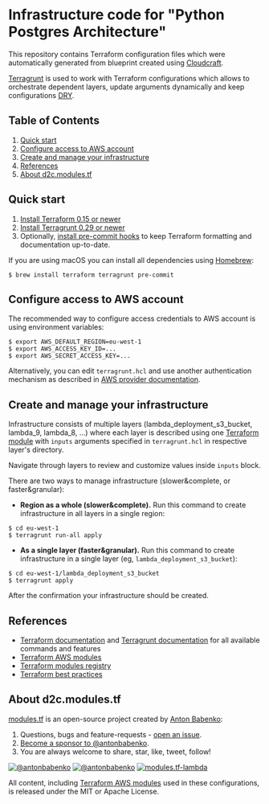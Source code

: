 # Infrastructure code for "Python Postgres Architecture"

This repository contains Terraform configuration files which were automatically generated from blueprint created using [Cloudcraft](https://www.cloudcraft.co).

[Terragrunt](https://terragrunt.gruntwork.io/) is used to work with Terraform configurations which allows to orchestrate dependent layers, update arguments dynamically and keep configurations [DRY](https://en.wikipedia.org/wiki/Don%27t_repeat_yourself).

## Table of Contents

1. [Quick start](#quick-start)
1. [Configure access to AWS account](#configure-access-to-aws-account)
1. [Create and manage your infrastructure](#create-and-manage-your-infrastructure)
1. [References](#references)
1. [About d2c.modules.tf](#about-d2cmodulestf)


## Quick start

1. [Install Terraform 0.15 or newer](https://learn.hashicorp.com/tutorials/terraform/install-cli)
1. [Install Terragrunt 0.29 or newer](https://terragrunt.gruntwork.io/docs/getting-started/install/)
1. Optionally, [install pre-commit hooks](https://pre-commit.com/#install) to keep Terraform formatting and documentation up-to-date.

If you are using macOS you can install all dependencies using [Homebrew](https://brew.sh/):

    $ brew install terraform terragrunt pre-commit

## Configure access to AWS account

The recommended way to configure access credentials to AWS account is using environment variables:

```
$ export AWS_DEFAULT_REGION=eu-west-1
$ export AWS_ACCESS_KEY_ID=...
$ export AWS_SECRET_ACCESS_KEY=...
```

Alternatively, you can edit `terragrunt.hcl` and use another authentication mechanism as described in [AWS provider documentation](https://registry.terraform.io/providers/hashicorp/aws/latest/docs#authentication).

## Create and manage your infrastructure

Infrastructure consists of multiple layers (lambda_deployment_s3_bucket, lambda_9, lambda_8, ...) where each layer is described using one [Terraform module](https://www.terraform.io/docs/configuration/modules.html) with `inputs` arguments specified in `terragrunt.hcl` in respective layer's directory.

Navigate through layers to review and customize values inside `inputs` block.

There are two ways to manage infrastructure (slower&complete, or faster&granular):
- **Region as a whole (slower&complete).** Run this command to create infrastructure in all layers in a single region:

```
$ cd eu-west-1
$ terragrunt run-all apply
```

- **As a single layer (faster&granular).** Run this command to create infrastructure in a single layer (eg, `lambda_deployment_s3_bucket`):

```
$ cd eu-west-1/lambda_deployment_s3_bucket
$ terragrunt apply
```

After the confirmation your infrastructure should be created.


## References

* [Terraform documentation](https://www.terraform.io/docs/) and [Terragrunt documentation](https://terragrunt.gruntwork.io/docs/) for all available commands and features
* [Terraform AWS modules](https://github.com/terraform-aws-modules/)
* [Terraform modules registry](https://registry.terraform.io/)
* [Terraform best practices](https://www.terraform-best-practices.com/)


## About d2c.modules.tf

[modules.tf](https://github.com/antonbabenko/modules.tf-lambda) is an open-source project created by [Anton Babenko](https://github.com/antonbabenko):
1. Questions, bugs and feature-requests - [open an issue](https://github.com/antonbabenko/modules.tf-lambda).
1. [Become a sponsor to @antonbabenko](https://github.com/sponsors/antonbabenko/).
1. You are always welcome to share, star, like, tweet, follow!

[![@antonbabenko](https://img.shields.io/twitter/follow/antonbabenko.svg?style=flat&label=Follow%20@antonbabenko%20on%20Twitter)](https://twitter.com/antonbabenko) 
[![@antonbabenko](https://img.shields.io/github/followers/antonbabenko?style=flat&label=Follow%20@antonbabenko%20on%20Github)](https://github.com/antonbabenko) 
[![modules.tf-lambda](https://img.shields.io/github/stars/antonbabenko/modules.tf-lambda?style=flat&label=Star%20modules.tf-lambda%20on%20Github)](https://github.com/antonbabenko/modules.tf-lambda)

All content, including [Terraform AWS modules](https://github.com/terraform-aws-modules/) used in these configurations, is released under the MIT or Apache License.
